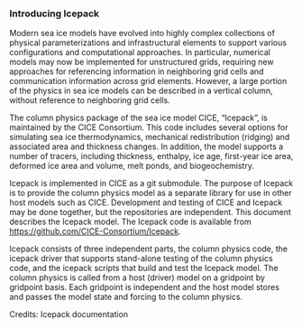 ### Introducing Icepack
Modern sea ice models have evolved into highly complex collections of physical parameterizations and infrastructural elements to support various configurations and computational approaches. In particular, numerical models may now be implemented for unstructured grids, requiring new approaches for referencing information in neighboring grid cells and communication information across grid elements. However, a large portion of the physics in sea ice models can be described in a vertical column, without reference to neighboring grid cells.

The column physics package of the sea ice model CICE, “Icepack”, is maintained by the CICE Consortium. This code includes several options for simulating sea ice thermodynamics, mechanical redistribution (ridging) and associated area and thickness changes. In addition, the model supports a number of tracers, including thickness, enthalpy, ice age, first-year ice area, deformed ice area and volume, melt ponds, and biogeochemistry.

Icepack is implemented in CICE as a git submodule. The purpose of Icepack is to provide the column physics model as a separate library for use in other host models such as CICE. Development and testing of CICE and Icepack may be done together, but the repositories are independent. This document describes the Icepack model. The Icepack code is available from https://github.com/CICE-Consortium/Icepack.

Icepack consists of three independent parts, the column physics code, the icepack driver that supports stand-alone testing of the column physics code, and the icepack scripts that build and test the Icepack model. The column physics is called from a host (driver) model on a gridpoint by gridpoint basis. Each gridpoint is independent and the host model stores and passes the model state and forcing to the column physics.

Credits: Icepack documentation
